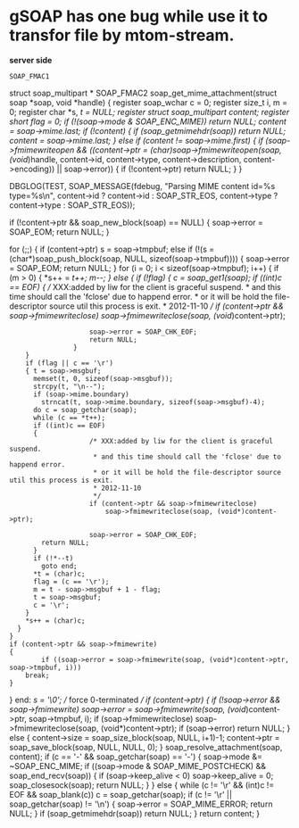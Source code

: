gSOAP has one bug while use it to transfor file by mtom-stream.
==========

**server side**

	SOAP_FMAC1
struct soap_multipart *
SOAP_FMAC2
soap_get_mime_attachment(struct soap *soap, void *handle)
{ 
	register soap_wchar c = 0;
  register size_t i, m = 0;
  register char *s, *t = NULL;
  register struct soap_multipart *content;
  register short flag = 0;
  if (!(soap->mode & SOAP_ENC_MIME))
    return NULL;
  content = soap->mime.last;
  if (!content)
  { if (soap_getmimehdr(soap))
      return NULL;
    content = soap->mime.last;
  }
  else if (content != soap->mime.first)
  { 
		if (soap->fmimewriteopen && ((content->ptr = (char*)soap->fmimewriteopen(soap, (void*)handle, content->id, content->type, content->description, content->encoding)) || soap->error))
    { 
			if (!content->ptr)
        return NULL;
    }
  }

  DBGLOG(TEST, SOAP_MESSAGE(fdebug, "Parsing MIME content id=%s type=%s\n", content->id ? content->id : SOAP_STR_EOS, content->type ? content->type : SOAP_STR_EOS));

  if (!content->ptr && soap_new_block(soap) == NULL)
  { 
		soap->error = SOAP_EOM;
    return NULL;
  }

  for (;;)
  { 
		if (content->ptr)
      s = soap->tmpbuf;
    else if (!(s = (char*)soap_push_block(soap, NULL, sizeof(soap->tmpbuf))))
    { 
			soap->error = SOAP_EOM;
      return NULL;
    }
    for (i = 0; i < sizeof(soap->tmpbuf); i++)
    { if (m > 0)
      { *s++ = *t++;
        m--;
      }
      else
      { if (!flag)
        { c = soap_get1(soap);
          if ((int)c == EOF)
					{ 
						/* XXX:added by liw for the client is graceful suspend.
						 * and this time should call the 'fclose' due to happend error.
						 * or it will be hold the file-descriptor source util this process is exit.
						 * 2012-11-10
						 */
						if (content->ptr && soap->fmimewriteclose)
							soap->fmimewriteclose(soap, (void*)content->ptr);

						soap->error = SOAP_CHK_EOF;
						return NULL;
					}
        }
        if (flag || c == '\r')
        { t = soap->msgbuf;
          memset(t, 0, sizeof(soap->msgbuf));
          strcpy(t, "\n--");
          if (soap->mime.boundary)
            strncat(t, soap->mime.boundary, sizeof(soap->msgbuf)-4);
          do c = soap_getchar(soap);
          while (c == *t++);
          if ((int)c == EOF)
          { 
						/* XXX:added by liw for the client is graceful suspend.
						 * and this time should call the 'fclose' due to happend error.
						 * or it will be hold the file-descriptor source util this process is exit.
						 * 2012-11-10
						 */
						if (content->ptr && soap->fmimewriteclose)
							soap->fmimewriteclose(soap, (void*)content->ptr);

						soap->error = SOAP_CHK_EOF;
            return NULL;
          }
          if (!*--t)
            goto end;
          *t = (char)c;
          flag = (c == '\r');
          m = t - soap->msgbuf + 1 - flag;
          t = soap->msgbuf;
          c = '\r';
        }
        *s++ = (char)c;
      }
    }
    if (content->ptr && soap->fmimewrite)
    { 
			if ((soap->error = soap->fmimewrite(soap, (void*)content->ptr, soap->tmpbuf, i)))
        break;
    }
  }
end:
  *s = '\0'; /* force 0-terminated */
  if (content->ptr)
  { 
		if (!soap->error && soap->fmimewrite)
      soap->error = soap->fmimewrite(soap, (void*)content->ptr, soap->tmpbuf, i);
    if (soap->fmimewriteclose)
      soap->fmimewriteclose(soap, (void*)content->ptr);
    if (soap->error)
      return NULL;
  }
  else
  { content->size = soap_size_block(soap, NULL, i+1)-1;
    content->ptr = soap_save_block(soap, NULL, NULL, 0);
  }
  soap_resolve_attachment(soap, content);
  if (c == '-' && soap_getchar(soap) == '-')
  { soap->mode &= ~SOAP_ENC_MIME;
    if ((soap->mode & SOAP_MIME_POSTCHECK) && soap_end_recv(soap))
    { if (soap->keep_alive < 0)
        soap->keep_alive = 0;
      soap_closesock(soap);
      return NULL;
    }
  }
  else
  { while (c != '\r' && (int)c != EOF && soap_blank(c))
      c = soap_getchar(soap);
    if (c != '\r' || soap_getchar(soap) != '\n')
    { soap->error = SOAP_MIME_ERROR;
      return NULL;
    }
    if (soap_getmimehdr(soap))
      return NULL;
  }
  return content;
}
